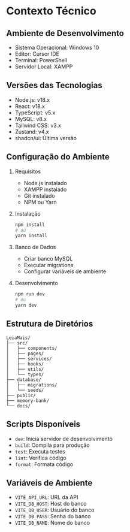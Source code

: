 # Contexto Técnico

## Ambiente de Desenvolvimento
- Sistema Operacional: Windows 10
- Editor: Cursor IDE
- Terminal: PowerShell
- Servidor Local: XAMPP

## Versões das Tecnologias
- Node.js: v18.x
- React: v18.x
- TypeScript: v5.x
- MySQL: v8.x
- Tailwind CSS: v3.x
- Zustand: v4.x
- shadcn/ui: Última versão

## Configuração do Ambiente
1. Requisitos
   - Node.js instalado
   - XAMPP instalado
   - Git instalado
   - NPM ou Yarn

2. Instalação
   ```bash
   npm install
   # ou
   yarn install
   ```

3. Banco de Dados
   - Criar banco MySQL
   - Executar migrations
   - Configurar variáveis de ambiente

4. Desenvolvimento
   ```bash
   npm run dev
   # ou
   yarn dev
   ```

## Estrutura de Diretórios
```
LeiaMais/
├── src/
│   ├── components/
│   ├── pages/
│   ├── services/
│   ├── hooks/
│   ├── utils/
│   └── types/
├── database/
│   ├── migrations/
│   └── seeds/
├── public/
├── memory-bank/
└── docs/
```

## Scripts Disponíveis
- `dev`: Inicia servidor de desenvolvimento
- `build`: Compila para produção
- `test`: Executa testes
- `lint`: Verifica código
- `format`: Formata código

## Variáveis de Ambiente
- `VITE_API_URL`: URL da API
- `VITE_DB_HOST`: Host do banco
- `VITE_DB_USER`: Usuário do banco
- `VITE_DB_PASS`: Senha do banco
- `VITE_DB_NAME`: Nome do banco 